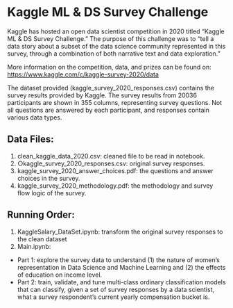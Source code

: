 # Kaggle ML & DS Survey Challenge

Kaggle has hosted an open data scientist competition in 2020 titled “Kaggle ML & DS Survey
Challenge.” The purpose of this challenge was to “tell a data story about a subset of the data science
community represented in this survey, through a combination of both narrative text and data exploration.”

More information on the competition, data, and prizes can be found on: https://www.kaggle.com/c/kaggle-survey-2020/data

The dataset provided (kaggle_survey_2020_responses.csv) contains the survey results provided by
Kaggle. The survey results from 20036 participants are shown in 355 columns, representing survey
questions. Not all questions are answered by each participant, and responses contain various data types.


## Data Files:

1. clean_kaggle_data_2020.csv: cleaned file to be read in notebook.
2. ○kaggle_survey_2020_responses.csv: original survey responses.
3. kaggle_survey_2020_answer_choices.pdf: the questions and answer choices in the survey.
4. kaggle_survey_2020_methodology.pdf: the methodology and survey flow logic of the survey.


## Running Order:

1. KaggleSalary_DataSet.ipynb: transform the original survey responses to the clean dataset 
2. Main.ipynb:
*  Part 1: explore the survey data to understand (1) the nature of women’s representation in Data Science and Machine Learning and (2) the effects of education on income level.
*  Part 2: train, validate, and tune multi-class ordinary classification models that can classify, given a set of survey responses by a data scientist, what a survey respondent’s current yearly compensation bucket is.

